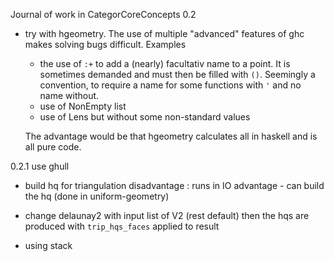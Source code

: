 Journal of work in CategorCoreConcepts
0.2
- try with hgeometry. The use of multiple "advanced" features of ghc makes solving bugs difficult. Examples 
    - the use of `:+` to add a (nearly) facultativ name to a point. It is sometimes demanded and must then be filled with `()`. Seemingly a convention, to require a name for some functions with `'` and no name without. 
    - use of NonEmpty list 
    - use of Lens but without some non-standard values 

    The advantage would be that hgeometry calculates all in haskell and is all pure code. 

0.2.1 use ghull
- build hq for triangulation
    disadvantage : runs in IO
    advantage - can build the hq (done in uniform-geometry)
- change delaunay2 with input list of V2 (rest default)
    then the hqs are produced with 
    `trip_hqs_faces` applied to result 

- using stack 
    